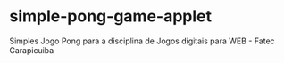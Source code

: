 simple-pong-game-applet
=======================

Simples Jogo Pong para a disciplina de Jogos digitais para WEB - Fatec Carapicuiba
